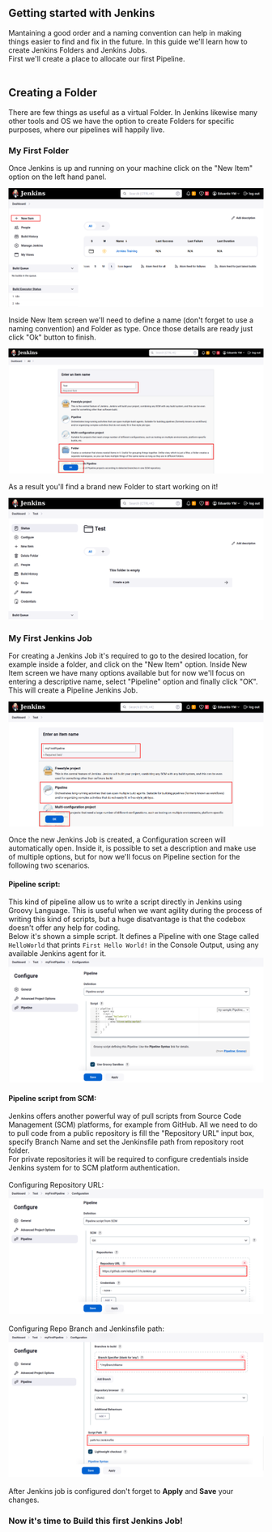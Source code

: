 ## Getting started with Jenkins

Mantaining a good order and a naming convention can help in making things easier to find and fix in the future. In this guide we'll learn how to create Jenkins Folders and Jenkins Jobs.<br/>
First we'll create a place to allocate our first Pipeline.
<br/>
<br/>

## Creating a Folder
There are few things as useful as a virtual Folder. In Jenkins likewise many other tools and OS we have the option to create Folders for specific purposes, where our pipelines will happily live.

### My First Folder
Once Jenkins is up and running on your machine click on the "New Item" option on the left hand panel.

![Jenkins New Item](/assets/images/newItem.png)
<br/>

Inside New Item screen we'll need to define a name (don't forget to use a naming convention) and Folder as type. Once those details are ready just click "Ok" button to finish.

![New Jenkins Folder](/assets/images/newFolder.png)
<br/>

As a result you'll find a brand new Folder to start working on it!

![Jenkins Folder Created](/assets/images/newFolderCreated.png)
<br/>

### My First Jenkins Job
For creating a Jenkins Job it's required to go to the desired location, for example inside a folder, and click on the "New Item" option. Inside New Item screen we have many options available but for now we'll focus on entering a descriptive name, select "Pipeline" option and finally click "OK". This will create a Pipeline Jenkins Job.

![New Jenkins Job](/assets/images/newJenkinsJob.png)
<br/>

Once the new Jenkins Job is created, a Configuration screen will automatically open. Inside it, is possible to set a description and make use of multiple options, but for now we'll focus on Pipeline section for the following two scenarios.

#### Pipeline script: 
This kind of pipeline allow us to write a script directly in Jenkins using Groovy Language. This is useful when we want agility during the process of writing this kind of scripts, but a huge disatvantage is that the codebox doesn't offer any help for coding.
</br>
Below it's shown a simple script. It defines a Pipeline with one Stage called `HelloWorld` that prints `First Hello World!` in the Console Output, using any available Jenkins agent for it.
![Pipeline Script](/assets/images/pipelineScript.png)
</br>

#### Pipeline script from SCM:
Jenkins offers another powerful way of pull scripts from Source Code Management (SCM) platforms, for example from GitHub. All we need to do to pull code from a public repository is fill the "Repository URL" input box, specify Branch Name and set the Jenkinsfile path from repository root folder.
</br>
For private repositories it will be required to configure credentials inside Jenkins system for to SCM platform authentication.
</br>
</br>
Configuring Repository URL:
![New Jenkins Job Repo](/assets/images/newJenkinsJobRepo.png)
</br>
</br>
Configuring Repo Branch and Jenkinsfile path:
![New Jenkins Job Branch and Jenkinsfile](/assets/images/newJenkinsJobBranchJenkinsfile.png)
</br></br>
After Jenkins job is configured don't forget to <strong>Apply</strong> and <strong>Save</strong> your changes.
</br>

### Now it's time to Build this first Jenkins Job!